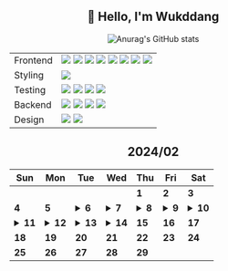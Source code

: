 <div align="center">

## 🙌 Hello, I'm Wukddang

![Anurag's GitHub stats](https://github-readme-stats.vercel.app/api?username=wukdddang&show_icons=true&theme=radical)

<table align="center">
    <!-- Row for Frontend Technologies -->
    <tr>
        <td>
          Frontend
        </td>
        <td>
            <img src="https://img.shields.io/badge/-HTML5-E34F26?logo=html5&logoColor=white&style=plastic" />
            <img src="https://img.shields.io/badge/-CSS3-1572B6?logo=css3&logoColor=white&style=plastic" />
            <img src="https://img.shields.io/badge/-JavaScript-F7DF1E?logo=javascript&logoColor=white&style=plastic" />
            <img src="https://img.shields.io/badge/-TypeScript-3178C6?logo=typescript&logoColor=white&style=plastic" />
            <img src="https://img.shields.io/badge/-React.JS-61DAFB?logo=react&logoColor=white&style=plastic" />
            <img src="https://img.shields.io/badge/-Leaflet.JS-199900?logo=leaflet&logoColor=white&style=plastic" />
            <img src="https://img.shields.io/badge/-Next.JS-000000?logo=next.js&logoColor=white&style=plastic" />
            <img src="https://img.shields.io/badge/-Three.JS-000000?logo=three.js&logoColor=white&style=plastic" />
        </td>
    </tr>
    <!-- Row for Testing Technologies -->
    <tr>
        <td>Styling</td>
        <td>
            <img src="https://img.shields.io/badge/-TailwindCSS-06B6D4?logo=tailwindcss&logoColor=white&style=plastic" />
        </td>
    </tr>
    <tr>
        <td>Testing</td>
        <td>
            <img src="https://img.shields.io/badge/-Jest-C21325?logo=jest&logoColor=white&style=plastic" />
            <img src="https://img.shields.io/badge/-Vitest-6E9F18?logo=vitest&logoColor=white&style=plastic" />
            <img src="https://img.shields.io/badge/-React Testing library-E33332?logo=testing-library&logoColor=white&style=plastic" />
            <img src="https://img.shields.io/badge/-Mock Service Worker-FF6A33?logo=mock service worker&logoColor=white&style=plastic" />
        </td>
    </tr>
    <!-- Row for Backend Technologies -->
    <tr>
        <td>Backend</td>
        <td>
            <img src="https://img.shields.io/badge/-Node.JS-339933?logo=node.js&logoColor=white&style=plastic" />
            <img src="https://img.shields.io/badge/-MongoDB-47A248.svg?logo=mongodb&logoColor=white&style=plastic" />
            <img src="https://img.shields.io/badge/-Mongoose-880000?logo=mongoose&logoColor=white&style=plastic" />
            <img src="https://img.shields.io/badge/-Docker-2496ED?logo=docker&logoColor=white&style=plastic" />
        </td>
    </tr>
    <!-- Row for Styling Technologies -->
    <tr>
        <td>Design</td>
        <td>
            <img src="https://img.shields.io/badge/-Figma-F24E1E?logo=figma&logoColor=white&style=plastic" />
            <img src="https://img.shields.io/badge/-Storybook-FF4785?logo=storybook&logoColor=white&style=plastic" />
        </td>
    </tr>
</table>

<!--CALENDAR-START-->
## 2024/02

| Sun | Mon | Tue | Wed | Thu | Fri | Sat |
| --- | --- | --- | --- | --- | --- | --- |
|     |     |     |     | **1** | **2** | **3** |
| **4** | **5** | <details><summary>**6**</summary>SQLD: 서브 쿼리 / 그룹 함수 / 윈도우 함수 / DCL / PL-SQL</details> | <details><summary>**7**</summary>SQLD: 문제 풀이, 1~11</details> | <details><summary>**8**</summary>SQLD: 문제 풀이, 12~25</details> | <details><summary>**9**</summary>SQLD: SQL 자격검정 실전문제 / 1-1. 데이터 모델링의 이해 1 ~ 13</details> | <details><summary>**10**</summary>SQLD: SQL 자격검정 실전문제 / 1-2. 데이터 모델링의 이해 14 ~ 50 + 2-1. SQL 기본 1 ~ 12</details> |
| <details><summary>**11**</summary>SQLD: SQL 자격검정 실전문제 / 2-2. SQL 기본 13 ~ 40 / TS: Udemy 강의 챕터 1 완강 / React: 딥다이브 p.1-8</details> | <details><summary>**12**</summary>SQLD: SQL 자격검정 실전문제 / 2-2. SQL 기본 41 ~ 50 + 3-1. SQL 활용 51 ~ 62 / React: 딥다이브 p.9-14</details> | <details><summary>**13**</summary>SQLD: SQL 자격검정 실전문제 / 3-2. SQL 활용 63 ~ 73 / TS: Udemy 강의 챕터 3 완강 /React: 딥다이브 p.15-20</details> | <details><summary>**14**</summary>SQLD: SQL 자격검정 실전문제 / 3-2. SQL 활용 74 ~ 83 / React: 딥다이브 p.21-26</details> | **15** | **16** | **17** |
| **18** | **19** | **20** | **21** | **22** | **23** | **24** |
| **25** | **26** | **27** | **28** | **29** |

<!--CALENDAR-END-->
